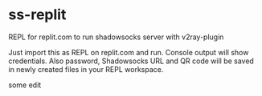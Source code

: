 # ss-replit
REPL for replit.com to run shadowsocks server with v2ray-plugin

Just import this as REPL on replit.com and run. Console output will show credentials. Also password, Shadowsocks URL and QR code will be saved in newly created files in your REPL workspace.

some edit
